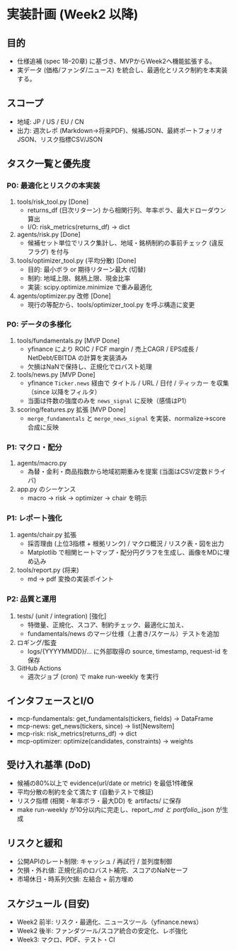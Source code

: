 # 実装計画 (Week2 以降)

## 目的
- 仕様追補 (spec 18–20章) に基づき、MVPからWeek2へ機能拡張する。
- 実データ (価格/ファンダ/ニュース) を統合し、最適化とリスク制約を本実装する。

## スコープ
- 地域: JP / US / EU / CN
- 出力: 週次レポ (Markdown→将来PDF)、候補JSON、最終ポートフォリオJSON、リスク指標CSV/JSON

## タスク一覧と優先度

### P0: 最適化とリスクの本実装
1. tools/risk_tool.py [Done]
   - returns_df (日次リターン) から相関行列、年率ボラ、最大ドローダウン算出
   - I/O: risk_metrics(returns_df) -> dict
2. agents/risk.py [Done]
   - 候補セット単位でリスク集計し、地域・銘柄制約の事前チェック (違反フラグ) を付与
3. tools/optimizer_tool.py (平均分散) [Done]
   - 目的: 最小ボラ or 期待リターン最大 (切替)
   - 制約: 地域上限、銘柄上限、現金比率
   - 実装: scipy.optimize.minimize で重み最適化
4. agents/optimizer.py 改修 [Done]
   - 現行の等配から、tools/optimizer_tool.py を呼ぶ構造に変更

### P0: データの多様化
1. tools/fundamentals.py [MVP Done]
   - yfinance により ROIC / FCF margin / 売上CAGR / EPS成長 / NetDebt/EBITDA の計算を実装済み
   - 欠損はNaNで保持し、正規化でロバスト処理
2. tools/news.py [MVP Done]
   - yfinance `Ticker.news` 経由で タイトル / URL / 日付 / ティッカー を収集（since 以降をフィルタ）
   - 当面は件数の強度のみを `news_signal` に反映（感情はP1）
3. scoring/features.py 拡張 [MVP Done]
   - `merge_fundamentals` と `merge_news_signal` を実装、normalize→score 合成に反映

### P1: マクロ・配分
1. agents/macro.py
   - 為替・金利・商品指数から地域初期重みを提案 (当面はCSV/定数ドライバ)
2. app.py のシーケンス
   - macro → risk → optimizer → chair を明示

### P1: レポート強化
1. agents/chair.py 拡張
   - 採否理由 (上位3指標 + 根拠リンク) / マクロ概況 / リスク表・図を出力
   - Matplotlib で相関ヒートマップ・配分円グラフを生成し、画像をMDに埋め込み
2. tools/report.py (将来)
   - md → pdf 変換の実装ポイント

### P2: 品質と運用
1. tests/ (unit / integration) [強化]
   - 特徴量、正規化、スコア、制約チェック、最適化に加え、
   - fundamentals/news のマージ仕様（上書き/スケール）テストを追加
2. ロギング/監査
   - logs/{YYYYMMDD}/... に外部取得の source, timestamp, request-id を保存
3. GitHub Actions
   - 週次ジョブ (cron) で make run-weekly を実行

## インタフェースとI/O
- mcp-fundamentals: get_fundamentals(tickers, fields) -> DataFrame
- mcp-news: get_news(tickers, since) -> list[NewsItem]
- mcp-risk: risk_metrics(returns_df) -> dict
- mcp-optimizer: optimize(candidates, constraints) -> weights

## 受け入れ基準 (DoD)
- 候補の80%以上で evidence(url/date or metric) を最低1件確保
- 平均分散の制約を全て満たす (自動テストで検証)
- リスク指標 (相関・年率ボラ・最大DD) を artifacts/ に保存
- make run-weekly が10分以内に完走し、report_*.md と portfolio_*.json が生成

## リスクと緩和
- 公開APIのレート制限: キャッシュ / 再試行 / 並列度制御
- 欠損・外れ値: 正規化前のロバスト補完、スコアのNaNセーフ
- 市場休日・時系列欠損: 左結合 + 前方埋め

## スケジュール (目安)
- Week2 前半: リスク・最適化、ニュースツール（yfinance.news）
- Week2 後半: ファンダツール/スコア統合の安定化、レポ強化
- Week3: マクロ、PDF、テスト・CI
